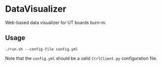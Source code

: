 # DataVisualizer
Web-based data visualizer for UT boards burn-in.

## Usage
```
./run.sh --config-file config.yml
```

Note that the `config.yml` should be a valid `CtrlClient.py` configuration file.
